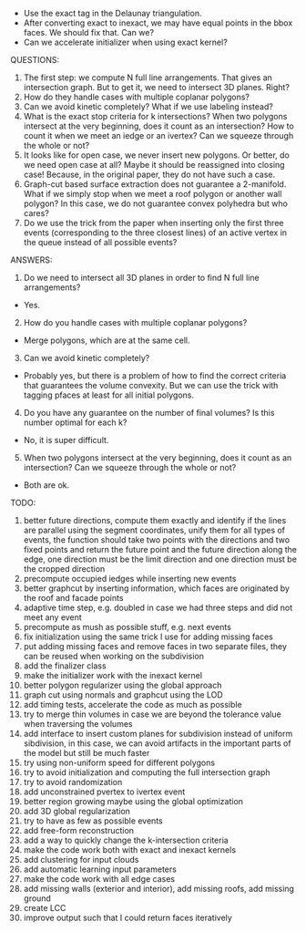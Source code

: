 * Use the exact tag in the Delaunay triangulation.
* After converting exact to inexact, we may have equal points in the bbox faces. We should fix that. Can we?
* Can we accelerate initializer when using exact kernel?

QUESTIONS:
1. The first step: we compute N full line arrangements. That gives an intersection graph. But to get it, we need to intersect 3D planes. Right?
2. How do they handle cases with multiple coplanar polygons?
3. Can we avoid kinetic completely? What if we use labeling instead?
4. What is the exact stop criteria for k intersections? When two polygons intersect at the very beginning, does it count as an intersection? How to count it when we meet an iedge or an ivertex? Can we squeeze through the whole or not?
5. It looks like for open case, we never insert new polygons. Or better, do we need open case at all? Maybe it should be reassigned into closing case! Because, in the original paper, they do not have such a case.
6. Graph-cut based surface extraction does not guarantee a 2-manifold. What if we simply stop when we meet a roof polygon or another wall polygon? In this case, we do not guarantee convex polyhedra but who cares?
7. Do we use the trick from the paper when inserting only the first three events (corresponding to the three closest lines) of an active vertex in the queue instead of all possible events?

ANSWERS:
1. Do we need to intersect all 3D planes in order to find N full line arrangements?
- Yes.

2. How do you handle cases with multiple coplanar polygons?
- Merge polygons, which are at the same cell.

3. Can we avoid kinetic completely?
- Probably yes, but there is a problem of how to find the correct criteria that guarantees the volume convexity. But we can use the trick with tagging pfaces at least for all initial polygons.

4. Do you have any guarantee on the number of final volumes? Is this number optimal for each k?
- No, it is super difficult.

5. When two polygons intersect at the very beginning, does it count as an intersection? Can we squeeze through the whole or not?
- Both are ok.

TODO:
1. better future directions, compute them exactly and identify if the lines are parallel using the segment coordinates, unify them for all types of events, the function should take two points with the directions and two fixed points and return the future point and the future direction along the edge, one direction must be the limit direction and one direction must be the cropped direction
2. precompute occupied iedges while inserting new events
3. better graphcut by inserting information, which faces are originated by the roof and facade points
4. adaptive time step, e.g. doubled in case we had three steps and did not meet any event
5. precompute as mush as possible stuff, e.g. next events
6. fix initialization using the same trick I use for adding missing faces
7. put adding missing faces and remove faces in two separate files, they can be reused when working on the subdivision
8. add the finalizer class
9. make the initializer work with the inexact kernel
10. better polygon regularizer using the global approach
11. graph cut using normals and graphcut using the LOD
12. add timing tests, accelerate the code as much as possible
13. try to merge thin volumes in case we are beyond the tolerance value when traversing the volumes
14. add interface to insert custom planes for subdivision instead of uniform sibdivision, in this case, we can avoid artifacts in the important parts of the model but still be much faster
15. try using non-uniform speed for different polygons
16. try to avoid initialization and computing the full intersection graph
17. try to avoid randomization
18. add unconstrained pvertex to ivertex event
19. better region growing maybe using the global optimization
20. add 3D global regularization
21. try to have as few as possible events
22. add free-form reconstruction
23. add a way to quickly change the k-intersection criteria
24. make the code work both with exact and inexact kernels
25. add clustering for input clouds
26. add automatic learning input parameters
27. make the code work with all edge cases
28. add missing walls (exterior and interior), add missing roofs, add missing ground
29. create LCC
30. improve output such that I could return faces iteratively